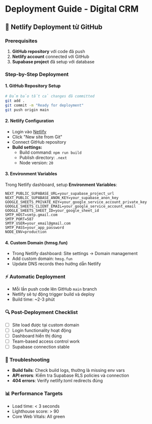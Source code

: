 # Deployment Guide - Digital CRM

## 🚀 Netlify Deployment từ GitHub

### Prerequisites
1. **GitHub repository** với code đã push
2. **Netlify account** connected với GitHub
3. **Supabase project** đã setup với database

### Step-by-Step Deployment

#### 1. GitHub Repository Setup
```bash
# Đảm bảo tất cả changes đã committed
git add .
git commit -m "Ready for deployment"
git push origin main
```

#### 2. Netlify Configuration
- Login vào [Netlify](https://netlify.com)
- Click "New site from Git"
- Connect GitHub repository
- **Build settings:**
  - Build command: `npm run build`
  - Publish directory: `.next`
  - Node version: `20`

#### 3. Environment Variables
Trong Netlify dashboard, setup **Environment Variables**:

```
NEXT_PUBLIC_SUPABASE_URL=your_supabase_project_url
NEXT_PUBLIC_SUPABASE_ANON_KEY=your_supabase_anon_key
GOOGLE_SHEETS_PRIVATE_KEY=your_google_service_account_private_key
GOOGLE_SHEETS_CLIENT_EMAIL=your_google_service_account_email
GOOGLE_SHEETS_SHEET_ID=your_google_sheet_id
SMTP_HOST=smtp.gmail.com
SMTP_PORT=587
SMTP_USER=your_email@gmail.com
SMTP_PASS=your_app_password
NODE_ENV=production
```

#### 4. Custom Domain (hmsg.fun)
- Trong Netlify dashboard: Site settings → Domain management
- Add custom domain: `hmsg.fun`
- Update DNS records theo hướng dẫn Netlify

### ⚡ Automatic Deployment
- Mỗi lần push code lên GitHub `main` branch
- Netlify sẽ tự động trigger build và deploy
- Build time: ~2-3 phút

### 🔍 Post-Deployment Checklist
- [ ] Site load được tại custom domain
- [ ] Login functionality hoạt động
- [ ] Dashboard hiển thị đúng  
- [ ] Team-based access control work
- [ ] Supabase connection stable

### 🐛 Troubleshooting
- **Build fails**: Check build logs, thường là missing env vars
- **API errors**: Kiểm tra Supabase RLS policies và connection
- **404 errors**: Verify netlify.toml redirects đúng

### 📊 Performance Targets
- Load time: < 3 seconds
- Lighthouse score: > 90
- Core Web Vitals: All green